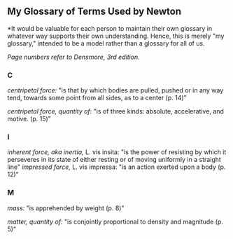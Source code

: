 ## My Glossary of Terms Used by Newton

*It would be valuable for each person to maintain their own glossary in whatever way supports their own understanding. Hence, this is merely "my glossary," intended
to be a model rather than a glossary for all of us.

*Page numbers refer to Densmore, 3rd edition.*

### C

*centripetal force:* "is that by which bodies are pulled, pushed or in any way tend, towards some point from all sides, as to a center (p. 14)"

*centripetal force, quantity of:* "is of three kinds: absolute, accelerative, and motive. (p. 15)"

### I

*inherent force, aka inertia,* L. vis insita: "is the power of resisting by which it perseveres in its state of either resting or of moving uniformly in a straight line"
*impressed force,* L. vis impressa: "is an action exerted upon a body (p. 12)"

### M

*mass:* "is apprehended by weight (p. 8)"

*matter, quantity of:* "is conjointly proportional to density and magnitude (p. 5)"
